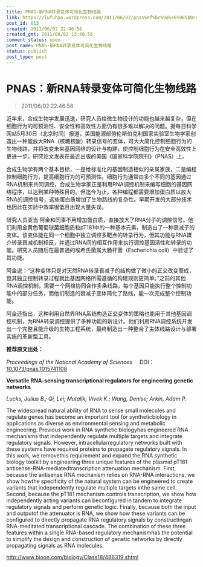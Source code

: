 ```yaml
---
title: PNAS-新RNA转录变体可简化生物线路
link: https://lufuhao.wordpress.com/2011/06/02/pnas%ef%bc%9a%e6%96%b0rna%e8%bd%ac%e5%bd%95%e5%8f%98%e4%bd%93%e5%8f%af%e7%ae%80%e5%8c%96%e7%94%9f%e7%89%a9%e7%ba%bf%e8%b7%af/
post_id: 613
created: 2011/06/02 22:46:56
created_gmt: 2011/06/02 13:46:56
comment_status: open
post_name: PNAS-新RNA转录变体可简化生物线路
status: publish
post_type: post
---
```


# PNAS：新RNA转录变体可简化生物线路

> 2011/06/02 22:46:56

 

近年来，合成生物学发展迅速，研究人员给微生物设计的功能也越来越复杂，但在细胞行为的可预测性、安全性和高效性方面仍有很多难以解决的问题。据每日科学网站5月30日（北京时间）报道，美国能源部劳伦斯伯克利国家实验室生物学家创造出一种能放大RNA（核糖核酸）转录信号的变体，可大大简化控制细胞行为的生物线路，并将改变未来基因网络的设计与构建，使控制细胞行为在安全高效性上更进一步。研究论文发表在最近出版的美国《国家科学院院刊》（PNAS）上。 

合成生物学有两个基本目标，一是给标准化的基因制造相似的亲属家族，二是编程控制细胞行为，提高细胞行为的可预测性。细胞行为通常由多个不同的基因通过RNA机制来共同调控，合成生物学家正是利用RNA调控机制来编写细胞的基因网络程序，以达到某种特殊目的。但迄今为止，各种编程都需要增加蛋白质以放大RNA的调控信号，这些蛋白质增加了生物路线的复杂性。早期开发的大部分技术也因此在实验中效率很低且出现大量失误。 

研究人员亚当·阿金和同事不用增加蛋白质，直接放大了RNA分子的调控信号。他们利用金黄色葡萄球菌细胞质粒pT181中的一种基本元素，制造出了一种衰减子的变体。该变体能在同一个细胞中独立调控多靶点的转录行为，但其功能与RNA媒介转录衰减机制相反，并通过RNA间的相互作用来执行调控基因活性和转录的功能。研究人员随后在最普通的埃希氏菌属大肠杆菌（Escherichia coli）中验证了其功能。 

阿金说：“这种变体只是对天然RNA转录衰减子的结构做了微小的正交改变而成，但其独立控制转录过程就比基因网络所需遵循的构建规则更简单。”之前的其他RNA调控机制，需要一个网络协同合作多条线路，每个基因只能执行整个控制功能中的部分任务，而他们制造的衰减子变体简化了路线，能一次完成整个控制功能。 

阿金还指出，这种利用自然界RNA系统构造正交变体的策略也能用于其他基因调控机制，为RNA转录调控提供了多种功能的新设计。他们利用RNA调控系统开发出一个完整且能升级的生物工程系统，最终制造出一种整合了主体线路设计与部署实施的革新型工具。 

**推荐原文出处：**

_Proceedings of the National Academy of Sciences_     DOI： [10.1073/pnas.1015741108](http://doi.org/10.1073/pnas.1015741108)

**Versatile RNA-sensing transcriptional regulators for engineering genetic networks**

_Lucks, Julius B.; Qi, Lei; Mutalik, Vivek K.; Wang, Denise; Arkin, Adam P._

The widespread natural ability of RNA to sense small molecules and regulate genes has become an important tool for syntheticbiology in applications as diverse as environmental sensing and metabolic engineering. Previous work in RNA synthetic biologyhas engineered RNA mechanisms that independently regulate multiple targets and integrate regulatory signals. However, intracellularregulatory networks built with these systems have required proteins to propagate regulatory signals. In this work, we removethis requirement and expand the RNA synthetic biology toolkit by engineering three unique features of the plasmid pT181 antisense-RNA-mediatedtranscription attenuation mechanism. First, because the antisense RNA mechanism relies on RNA-RNA interactions, we show howthe specificity of the natural system can be engineered to create variants that independently regulate multiple targets inthe same cell. Second, because the pT181 mechanism controls transcription, we show how independently acting variants can beconfigured in tandem to integrate regulatory signals and perform genetic logic. Finally, because both the input and outputof the attenuator is RNA, we show how these variants can be configured to directly propagate RNA regulatory signals by constructingan RNA-meditated transcriptional cascade. The combination of these three features within a single RNA-based regulatory mechanismhas the potential to simplify the design and construction of genetic networks by directly propagating signals as RNA molecules. 

<http://www.bioon.com/biology/Class18/486319.shtml>
